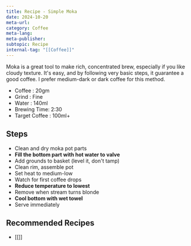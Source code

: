 ```yaml
---
title: Recipe - Simple Moka
date: 2024-10-20
meta-url: 
category: Coffee
meta-lang: 
meta-publisher: 
subtopic: Recipe
internal-tag: "[[Coffee]]"
---
```


Moka is a great tool to make rich, concentrated brew, especially if you like cloudy texture. It's easy, and by following very basic steps, it guarantee a good coffee. I prefer medium-dark or dark coffee for this method. 

- Coffee : 20gm
- Grind : Fine
- Water : 140ml 
- Brewing Time: 2:30
- Target Coffee : 100ml+

## Steps

-  Clean and dry moka pot parts
-  **Fill the bottom part with hot water to valve**
-  Add grounds to basket (level it, don't tamp)
-  Clean rim, assemble pot
-  Set heat to medium-low
-  Watch for first coffee drops
-  **Reduce temperature to lowest**  
- Remove when stream turns blonde
- **Cool bottom with wet towel**
- Serve immediately

## Recommended Recipes
- [[]]